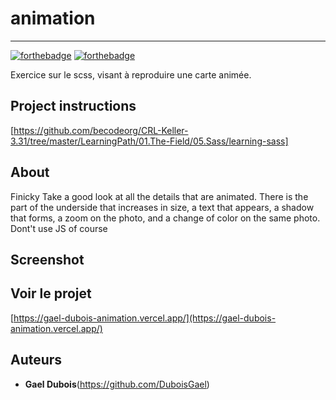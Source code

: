 # animation

<hr>

[![forthebadge](https://forthebadge.com/images/badges/uses-html.svg)](https://forthebadge.com)
[![forthebadge](https://forthebadge.com/images/badges/uses-css.svg)](https://forthebadge.com)



Exercice sur le scss, visant à reproduire une carte animée.


## Project instructions

[https://github.com/becodeorg/CRL-Keller-3.31/tree/master/LearningPath/01.The-Field/05.Sass/learning-sass]

## About

Finicky Take a good look at all the details that are animated. There is the part of the underside that increases in size, a text that appears, a shadow that forms, a zoom on the photo, and a change of color on the same photo.
Dont't use JS of course


## Screenshot



## Voir le projet

[https://gael-dubois-animation.vercel.app/](https://gael-dubois-animation.vercel.app/)




## Auteurs
* **Gael Dubois**(https://github.com/DuboisGael)
